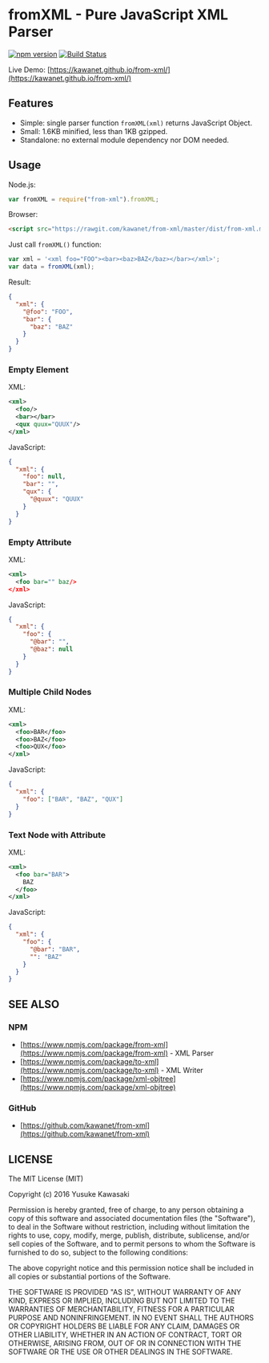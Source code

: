 # fromXML - Pure JavaScript XML Parser

[![npm version](https://badge.fury.io/js/from-xml.svg)](http://badge.fury.io/js/from-xml) [![Build Status](https://travis-ci.org/kawanet/from-xml.svg?branch=master)](https://travis-ci.org/kawanet/from-xml)

Live Demo: [https://kawanet.github.io/from-xml/](https://kawanet.github.io/from-xml/)

## Features

- Simple: single parser function `fromXML(xml)` returns JavaScript Object.
- Small: 1.6KB minified, less than 1KB gzipped.
- Standalone: no external module dependency nor DOM needed.

## Usage

Node.js:

```js
var fromXML = require("from-xml").fromXML;
```

Browser:

```html
<script src="https://rawgit.com/kawanet/from-xml/master/dist/from-xml.min.js"></script>
```

Just call `fromXML()` function:

```js
var xml = '<xml foo="FOO"><bar><baz>BAZ</baz></bar></xml>';
var data = fromXML(xml);
```

Result:

```json
{
  "xml": {
    "@foo": "FOO",
    "bar": {
      "baz": "BAZ"
    }
  }
}
```

### Empty Element

XML:

```xml
<xml>
  <foo/>
  <bar></bar>
  <qux quux="QUUX"/>
</xml>
```

JavaScript:

```json
{
  "xml": {
    "foo": null,
    "bar": "",
    "qux": {
      "@quux": "QUUX"
    }
  }
}
```

### Empty Attribute

XML:

```xml
<xml>
  <foo bar="" baz/>
</xml>
```

JavaScript:

```json
{
  "xml": {
    "foo": {
      "@bar": "",
      "@baz": null
    }
  }
}
```

### Multiple Child Nodes

XML:

```xml
<xml>
  <foo>BAR</foo>
  <foo>BAZ</foo>
  <foo>QUX</foo>
</xml>
```

JavaScript:

```json
{
  "xml": {
    "foo": ["BAR", "BAZ", "QUX"]
  }
}
```

### Text Node with Attribute

XML:

```xml
<xml>
  <foo bar="BAR">
    BAZ
  </foo>
</xml>
```

JavaScript:

```json
{
  "xml": {
    "foo": {
      "@bar": "BAR",
      "": "BAZ"
    }
  }
}
```

## SEE ALSO

### NPM

- [https://www.npmjs.com/package/from-xml](https://www.npmjs.com/package/from-xml) - XML Parser
- [https://www.npmjs.com/package/to-xml](https://www.npmjs.com/package/to-xml) - XML Writer
- [https://www.npmjs.com/package/xml-objtree](https://www.npmjs.com/package/xml-objtree)

### GitHub

- [https://github.com/kawanet/from-xml](https://github.com/kawanet/from-xml)

## LICENSE

The MIT License (MIT)

Copyright (c) 2016 Yusuke Kawasaki

Permission is hereby granted, free of charge, to any person obtaining a copy
of this software and associated documentation files (the "Software"), to deal
in the Software without restriction, including without limitation the rights
to use, copy, modify, merge, publish, distribute, sublicense, and/or sell
copies of the Software, and to permit persons to whom the Software is
furnished to do so, subject to the following conditions:

The above copyright notice and this permission notice shall be included in all
copies or substantial portions of the Software.

THE SOFTWARE IS PROVIDED "AS IS", WITHOUT WARRANTY OF ANY KIND, EXPRESS OR
IMPLIED, INCLUDING BUT NOT LIMITED TO THE WARRANTIES OF MERCHANTABILITY,
FITNESS FOR A PARTICULAR PURPOSE AND NONINFRINGEMENT. IN NO EVENT SHALL THE
AUTHORS OR COPYRIGHT HOLDERS BE LIABLE FOR ANY CLAIM, DAMAGES OR OTHER
LIABILITY, WHETHER IN AN ACTION OF CONTRACT, TORT OR OTHERWISE, ARISING FROM,
OUT OF OR IN CONNECTION WITH THE SOFTWARE OR THE USE OR OTHER DEALINGS IN THE
SOFTWARE.
